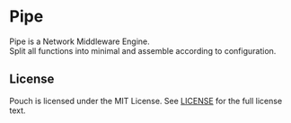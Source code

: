 # Pipe

Pipe is a Network Middleware Engine.  
Split all functions into minimal and assemble according to configuration.  

## License

Pouch is licensed under the MIT License. See [LICENSE](https://github.com/wzshiming/pipe/blob/master/LICENSE) for the full license text.
